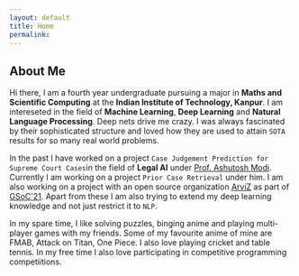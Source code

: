 ```yaml
---
layout: default
title: Home
permalink: 
---
```



## About Me

Hi there, I am a fourth year undergraduate pursuing a major in **Maths and Scientific Computing** at the **Indian Institute of Technology, Kanpur**. I am intereseted in the field of **Machine Learning**, **Deep Learning** and **Natural Language Processing**. Deep nets drive me crazy. I was always fascinated by their sophisticated structure and loved how they are used to attain `SOTA` results for so many real world problems. 

In the past I have worked on a project `Case Judgement Prediction for Supreme Court Cases`in the field of **Legal AI** under [Prof. Ashutosh Modi](https://ashutosh-modi.github.io/). Currently I am working on a project  `Prior Case Retrieval` under him.  I am also working on a project with an open source organization [ArviZ](https://github.com/arviz-devs/arviz) as part of [GSoC'21](https://summerofcode.withgoogle.com/). Apart from these I am also trying to extend my deep learning knowledge and not just restrict it to `NLP`. 

In my spare time, I like solving puzzles, binging anime and playing multi-player games with my friends. Some of my favourite anime of mine are FMAB, Attack on Titan, One Piece. I also love playing cricket and table tennis. In my free time I also love participating in competitive programming competiitions. 










<!-- Text can be **bold**, _italic_, or ~~strikethrough~~.

[Link to another page](./another-page.html).

There should be whitespace between paragraphs.

There should be whitespace between paragraphs. We recommend including a README, or a file with information about your project.

# Header 1

This is a normal paragraph following a header. GitHub is a code hosting platform for version control and collaboration. It lets you and others work together on projects from anywhere.

## Header 2

> This is a blockquote following a header.
>
> When something is important enough, you do it even if the odds are not in your favor.

### Header 3

```js
// Javascript code with syntax highlighting.
var fun = function lang(l) {
  dateformat.i18n = require('./lang/' + l)
  return true;
}``` -->
